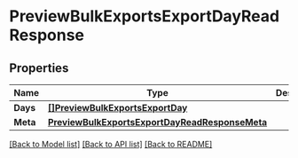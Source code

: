 # PreviewBulkExportsExportDayReadResponse

## Properties

Name | Type | Description | Notes
------------ | ------------- | ------------- | -------------
**Days** | [**[]PreviewBulkExportsExportDay**](preview.bulk_exports.export.day.md) |  | [optional] 
**Meta** | [**PreviewBulkExportsExportDayReadResponseMeta**](preview_bulk_exports_export_dayReadResponse_meta.md) |  | [optional] 

[[Back to Model list]](../README.md#documentation-for-models) [[Back to API list]](../README.md#documentation-for-api-endpoints) [[Back to README]](../README.md)


